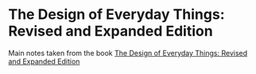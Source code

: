 # The Design of Everyday Things: Revised and Expanded Edition

Main notes taken from the book [The Design of Everyday Things: Revised and Expanded Edition](https://www.amazon.com/Design-Everyday-Things-Revised-Expanded/dp/0465050654)
